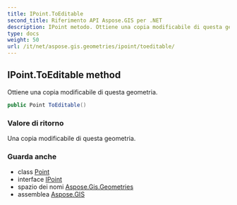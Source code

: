 ```yaml
---
title: IPoint.ToEditable
second_title: Riferimento API Aspose.GIS per .NET
description: IPoint metodo. Ottiene una copia modificabile di questa geometria.
type: docs
weight: 50
url: /it/net/aspose.gis.geometries/ipoint/toeditable/
---
```

## IPoint.ToEditable method

Ottiene una copia modificabile di questa geometria.

```csharp
public Point ToEditable()
```

### Valore di ritorno

Una copia modificabile di questa geometria.

### Guarda anche

* class [Point](../../point/)
* interface [IPoint](../)
* spazio dei nomi [Aspose.Gis.Geometries](../../ipoint/)
* assemblea [Aspose.GIS](../../../)


